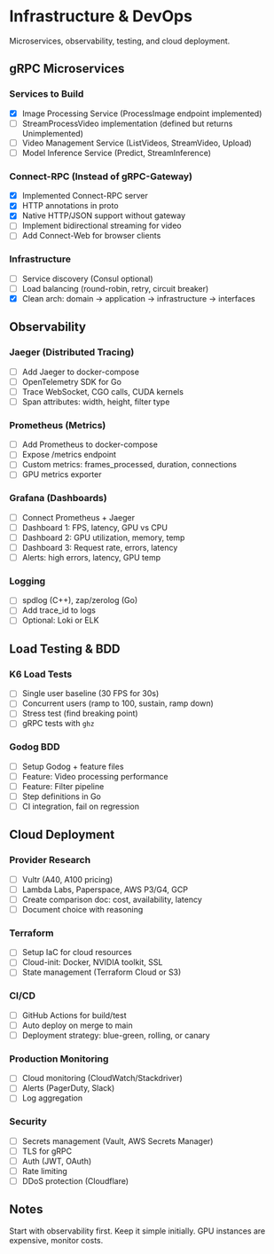 # Infrastructure & DevOps

Microservices, observability, testing, and cloud deployment.

## gRPC Microservices

### Services to Build
- [x] Image Processing Service (ProcessImage endpoint implemented)
- [ ] StreamProcessVideo implementation (defined but returns Unimplemented)
- [ ] Video Management Service (ListVideos, StreamVideo, Upload)
- [ ] Model Inference Service (Predict, StreamInference)

### Connect-RPC (Instead of gRPC-Gateway)
- [x] Implemented Connect-RPC server
- [x] HTTP annotations in proto
- [x] Native HTTP/JSON support without gateway
- [ ] Implement bidirectional streaming for video
- [ ] Add Connect-Web for browser clients

### Infrastructure
- [ ] Service discovery (Consul optional)
- [ ] Load balancing (round-robin, retry, circuit breaker)
- [x] Clean arch: domain → application → infrastructure → interfaces

## Observability

### Jaeger (Distributed Tracing)
- [ ] Add Jaeger to docker-compose
- [ ] OpenTelemetry SDK for Go
- [ ] Trace WebSocket, CGO calls, CUDA kernels
- [ ] Span attributes: width, height, filter type

### Prometheus (Metrics)
- [ ] Add Prometheus to docker-compose
- [ ] Expose /metrics endpoint
- [ ] Custom metrics: frames_processed, duration, connections
- [ ] GPU metrics exporter

### Grafana (Dashboards)
- [ ] Connect Prometheus + Jaeger
- [ ] Dashboard 1: FPS, latency, GPU vs CPU
- [ ] Dashboard 2: GPU utilization, memory, temp
- [ ] Dashboard 3: Request rate, errors, latency
- [ ] Alerts: high errors, latency, GPU temp

### Logging
- [ ] spdlog (C++), zap/zerolog (Go)
- [ ] Add trace_id to logs
- [ ] Optional: Loki or ELK

## Load Testing & BDD

### K6 Load Tests
- [ ] Single user baseline (30 FPS for 30s)
- [ ] Concurrent users (ramp to 100, sustain, ramp down)
- [ ] Stress test (find breaking point)
- [ ] gRPC tests with `ghz`

### Godog BDD
- [ ] Setup Godog + feature files
- [ ] Feature: Video processing performance
- [ ] Feature: Filter pipeline
- [ ] Step definitions in Go
- [ ] CI integration, fail on regression

## Cloud Deployment

### Provider Research
- [ ] Vultr (A40, A100 pricing)
- [ ] Lambda Labs, Paperspace, AWS P3/G4, GCP
- [ ] Create comparison doc: cost, availability, latency
- [ ] Document choice with reasoning

### Terraform
- [ ] Setup IaC for cloud resources
- [ ] Cloud-init: Docker, NVIDIA toolkit, SSL
- [ ] State management (Terraform Cloud or S3)

### CI/CD
- [ ] GitHub Actions for build/test
- [ ] Auto deploy on merge to main
- [ ] Deployment strategy: blue-green, rolling, or canary

### Production Monitoring
- [ ] Cloud monitoring (CloudWatch/Stackdriver)
- [ ] Alerts (PagerDuty, Slack)
- [ ] Log aggregation

### Security
- [ ] Secrets management (Vault, AWS Secrets Manager)
- [ ] TLS for gRPC
- [ ] Auth (JWT, OAuth)
- [ ] Rate limiting
- [ ] DDoS protection (Cloudflare)

## Notes

Start with observability first. Keep it simple initially. GPU instances are expensive, monitor costs.

